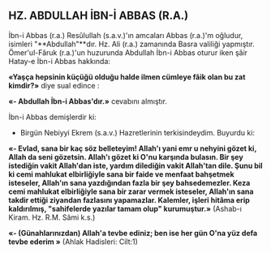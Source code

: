 ## HZ. ABDULLAH İBN-İ ABBAS (R.A.)

İbn-i Abbas (r.a.) Resûlullah (s.a.v.)'ın am­caları Abbas (r.a.)'m oğludur, isimleri "**Abdullah"**dır. Hz. Ali (r.a.) zamanında Basra valili­ği yapmıştır. Ömer'ul-Fâruk (r.a.)'un huzurunda Abdullah İbn-i Abbas oturur iken şâir Hatay-e İbn-i Abbas hakkında:

**«Yaşça hepsinin küçüğü olduğu halde ilmen cümleye fâik olan bu zat kimdir?»** diye sual edin­ce :

**«- Abdullah İbn-i Abbas'dır.»** cevabını al­mıştır.

İbn-i Abbas demişlerdir ki:

- Birgün Nebiyyi Ekrem (s.a.v.) Hazretle­rinin terkisindeydim. Buyurdu ki:

**«- Evlad, sana bir kaç söz belleteyim! Al­lah'ı yani emr u nehyini gözet ki, Allah da seni gözetsin. Allah'ı gözet ki O'nu karşında bulasın. Bir şey istediğin vakit Allah'dan iste, yardım di­lediğin vakit Allah'tan dile. Şunu bil ki cemi mahlukat elbirliğiyle sana bir faide ve menfaat bahşetmek isteseler, Allah'ın sana yazdığından fazla bir şey bahsedemezler. Keza cemi mahlu­kat elbirliğiyle sana bir zarar vermek isteseler, Allah'ın sana takdir ettiği ziyandan fazlasını ya­pamazlar. Kalemler, işleri hitâma erip kaldırıl­mış, "sahifelerde yazılar tamam olup" kurumuş­tur.»**
(Ashab-ı Kiram. Hz. R.M. Sâmi k.s.)

**«- (Günahlarınızdan) Allah'a tevbe ediniz; ben ise her gün O'na yüz defa tevbe ederim »** (Ahlak Hadisleri: Cilt:1)
